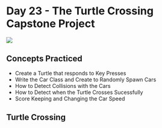 # Day 23 - The Turtle Crossing Capstone Project
![](turtlecross.gif)
## Concepts Practiced
- Create a Turtle that responds to Key Presses
- Write the Car Class and Create to Randomly Spawn Cars
- How to Detect Collisions with the Cars
- How to Detect when the Turtle Crosses Sucessfully
- Score Keeping and Changing the Car Speed
## Turtle Crossing
